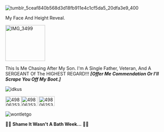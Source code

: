 ![tumblr_5ceaf840b568d3d18fb911e4c1cf5da5_20dfa3e9_400](https://github.com/user-attachments/assets/4b262f23-5ec1-4d1e-b044-50bb4a703ee6)

My Face And Height Reveal.

<img width="124" height="112" alt="IMG_3499" src="https://github.com/user-attachments/assets/bd65bc4e-efca-4090-97e0-b9ebf1a23463" /> 

This Is Me Chasing After My Son. I'm A Single Father, Veteran, And A SERGEANT Of The HIGHEST REGARD!!! ***[Offer Me Commendation Or I'll Scrape You Off My Boot.]***

  ![idkus](https://github.com/user-attachments/assets/3cf310ce-3a74-4a72-aacd-2762a02da837) 
  
<img width="50" height="30" alt="498062530-cc80274b-46ca-46de-9e83-9b94d798f940" src="https://github.com/user-attachments/assets/59cdc275-1fe1-4ab1-b8e6-4d1d22e15ca5" /><img width="50" height="30" alt="498062530-cc80274b-46ca-46de-9e83-9b94d798f940" src="https://github.com/user-attachments/assets/59cdc275-1fe1-4ab1-b8e6-4d1d22e15ca5" />
<img width="50" height="30" alt="498062530-cc80274b-46ca-46de-9e83-9b94d798f940" src="https://github.com/user-attachments/assets/59cdc275-1fe1-4ab1-b8e6-4d1d22e15ca5" />

![wontletgo](https://github.com/user-attachments/assets/a39dcb66-d4aa-492b-b869-f0a645cded57)

🚬🚬 **Shame It Wasn't A Bath Week...** 🚬🚬
